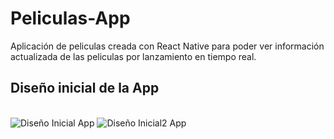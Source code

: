 # Peliculas-App
Aplicación de peliculas creada con React Native para poder ver información actualizada de las peliculas por lanzamiento en tiempo real.

## Diseño inicial de la App
<br />
<img source='./assets/Screenshot_2.png' alt='Diseño Inicial App' >
<img source='./assets/Screenshot_3.png' alt='Diseño Inicial2 App' >
